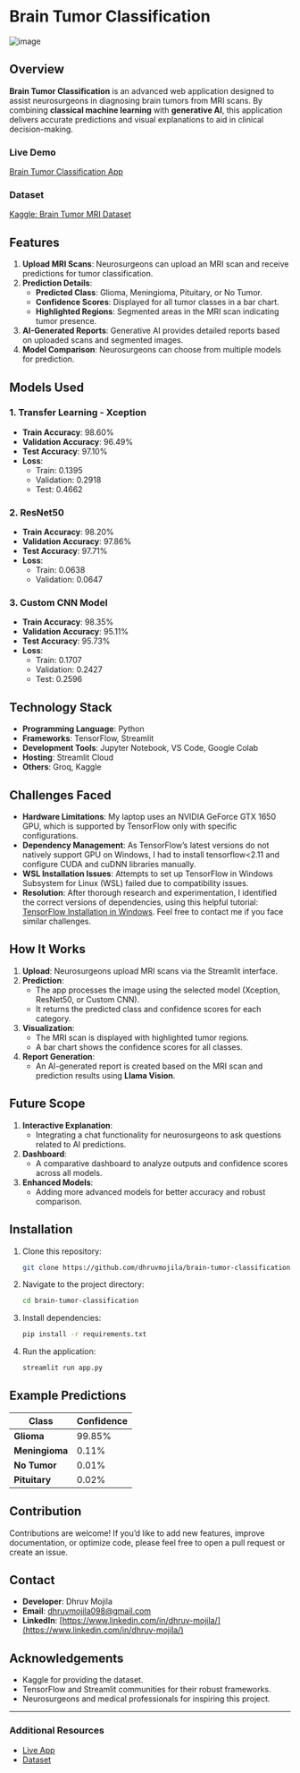 # Brain Tumor Classification

![image](https://github.com/user-attachments/assets/8d70b23d-2ea4-43eb-9f0c-2251b6c7a7a2)

## Overview

**Brain Tumor Classification** is an advanced web application designed to assist neurosurgeons in diagnosing brain tumors from MRI scans. By combining **classical machine learning** with **generative AI**, this application delivers accurate predictions and visual explanations to aid in clinical decision-making.

### Live Demo
[Brain Tumor Classification App](https://brain-tumor-classification-dhruv-mojila.streamlit.app/)

### Dataset
[Kaggle: Brain Tumor MRI Dataset](https://www.kaggle.com/datasets/masoudnickparvar/brain-tumor-mri-dataset)

## Features

1. **Upload MRI Scans**: Neurosurgeons can upload an MRI scan and receive predictions for tumor classification.
2. **Prediction Details**:
   - **Predicted Class**: Glioma, Meningioma, Pituitary, or No Tumor.
   - **Confidence Scores**: Displayed for all tumor classes in a bar chart.
   - **Highlighted Regions**: Segmented areas in the MRI scan indicating tumor presence.
3. **AI-Generated Reports**: Generative AI provides detailed reports based on uploaded scans and segmented images.
4. **Model Comparison**: Neurosurgeons can choose from multiple models for prediction.

## Models Used

### 1. **Transfer Learning - Xception**
- **Train Accuracy**: 98.60%
- **Validation Accuracy**: 96.49%
- **Test Accuracy**: 97.10%
- **Loss**:
  - Train: 0.1395
  - Validation: 0.2918
  - Test: 0.4662

### 2. **ResNet50**
- **Train Accuracy**: 98.20%
- **Validation Accuracy**: 97.86%
- **Test Accuracy**: 97.71%
- **Loss**:
  - Train: 0.0638
  - Validation: 0.0647

### 3. **Custom CNN Model**
- **Train Accuracy**: 98.35%
- **Validation Accuracy**: 95.11%
- **Test Accuracy**: 95.73%
- **Loss**:
  - Train: 0.1707
  - Validation: 0.2427
  - Test: 0.2596

## Technology Stack

- **Programming Language**: Python
- **Frameworks**: TensorFlow, Streamlit
- **Development Tools**: Jupyter Notebook, VS Code, Google Colab
- **Hosting**: Streamlit Cloud
- **Others**: Groq, Kaggle

## Challenges Faced
- **Hardware Limitations**: My laptop uses an NVIDIA GeForce GTX 1650 GPU, which is supported by TensorFlow only with specific configurations.
- **Dependency Management**: As TensorFlow’s latest versions do not natively support GPU on Windows, I had to install tensorflow<2.11 and configure CUDA and cuDNN libraries manually.
- **WSL Installation Issues**: Attempts to set up TensorFlow in Windows Subsystem for Linux (WSL) failed due to compatibility issues.
- **Resolution**: After thorough research and experimentation, I identified the correct versions of dependencies, using this helpful tutorial: [TensorFlow Installation in Windows](https://www.youtube.com/watch?v=0S81koZpwPA). Feel free to contact me if you face similar challenges.

## How It Works

1. **Upload**: Neurosurgeons upload MRI scans via the Streamlit interface.
2. **Prediction**:
   - The app processes the image using the selected model (Xception, ResNet50, or Custom CNN).
   - It returns the predicted class and confidence scores for each category.
3. **Visualization**:
   - The MRI scan is displayed with highlighted tumor regions.
   - A bar chart shows the confidence scores for all classes.
4. **Report Generation**:
   - An AI-generated report is created based on the MRI scan and prediction results using **Llama Vision**.

## Future Scope

1. **Interactive Explanation**:
   - Integrating a chat functionality for neurosurgeons to ask questions related to AI predictions.
2. **Dashboard**:
   - A comparative dashboard to analyze outputs and confidence scores across all models.
3. **Enhanced Models**:
   - Adding more advanced models for better accuracy and robust comparison.

## Installation

1. Clone this repository:
   ```bash
   git clone https://github.com/dhruvmojila/brain-tumor-classification.git
   ```
2. Navigate to the project directory:
   ```bash
   cd brain-tumor-classification
   ```
3. Install dependencies:
   ```bash
   pip install -r requirements.txt
   ```
4. Run the application:
   ```bash
   streamlit run app.py
   ```

## Example Predictions

| Class         | Confidence |
|---------------|------------|
| **Glioma**    | 99.85%     |
| **Meningioma**| 0.11%      |
| **No Tumor**  | 0.01%      |
| **Pituitary** | 0.02%      |

## Contribution

Contributions are welcome! If you’d like to add new features, improve documentation, or optimize code, please feel free to open a pull request or create an issue.

## Contact

- **Developer**: Dhruv Mojila  
- **Email**: [dhruvmojila098@gmail.com](mailto:dhruvmojila098@gmail.com)
- **LinkedIn**: [https://www.linkedin.com/in/dhruv-mojila/](https://www.linkedin.com/in/dhruv-mojila/)

## Acknowledgements

- Kaggle for providing the dataset.
- TensorFlow and Streamlit communities for their robust frameworks.
- Neurosurgeons and medical professionals for inspiring this project.

---

### Additional Resources

- [Live App](https://brain-tumor-classification-dhruv-mojila.streamlit.app/)
- [Dataset](https://www.kaggle.com/datasets/masoudnickparvar/brain-tumor-mri-dataset)

